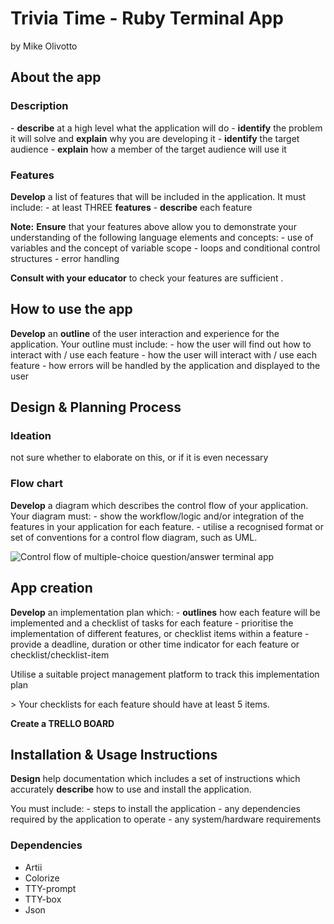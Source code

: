 # Trivia Time - Ruby Terminal App

by Mike Olivotto



## About the app

### Description

\- **describe** at a high level what the application will do
\- **identify** the problem it will solve and **explain** why you are developing it
\- **identify** the target audience
\- **explain** how a member of the target audience will use it



### Features

**Develop** a list of features that will be included in the application. It must include:
\- at least THREE **features**
\- **describe** each feature

**Note:** **Ensure** that your features above allow you to demonstrate your understanding of the following language elements and concepts:
\- use of variables and the concept of variable scope
\- loops and conditional control structures
\- error handling

**Consult with your educator** to check your features are sufficient .



## How to use the app

**Develop** an **outline** of the user interaction and experience for the application.
Your outline must include:
\- how the user will find out how to interact with / use each feature
\- how the user will interact with / use each feature
\- how errors will be handled by the application and displayed to the user



## Design & Planning Process

### Ideation

not sure whether to elaborate on this, or if it is even necessary



### Flow chart

**Develop** a diagram which describes the control flow of your application. Your diagram must:
\- show the workflow/logic and/or integration of the features in your application for each feature.
\- utilise a recognised format or set of conventions for a control flow diagram, such as UML.



![Control flow of multiple-choice question/answer terminal app](/Users/michaelolivotto/Documents/CA/assignments/T1A3/docs/terminal_app_flowchart.png)



## App creation



**Develop** an implementation plan which:
\- **outlines** how each feature will be implemented and a checklist of tasks for each feature
\- prioritise the implementation of different features, or checklist items within a feature
\- provide a deadline, duration or other time indicator for each feature or checklist/checklist-item

Utilise a suitable project management platform to track this implementation plan

\> Your checklists for each feature should have at least 5 items.

**Create a TRELLO BOARD**





## Installation & Usage Instructions



**Design** help documentation which includes a set of instructions which accurately **describe** how to use and install the application.

You must include:
\- steps to install the application
\- any dependencies required by the application to operate
\- any system/hardware requirements



### Dependencies

- Artii
- Colorize
- TTY-prompt
- TTY-box
- Json
